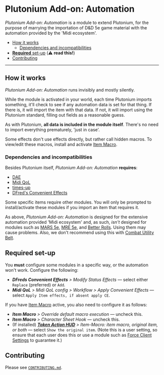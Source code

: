 # Plutonium Add-on: Automation

*Plutonium Add-on: Automation* is a module to extend Plutonium, for the purpose of marrying the importation of D&D 5e game material with the automation provided by the 'Midi ecosystem'.

- [How it works](#how-it-works)
   - [Dependencies and incompatibilities](#dependencies-and-incompatibilities)
- [**Required** set-up](#required-set-up) (⚠️ **read this!**)
- [Contributing](#contributing)

---

## How it works

*Plutonium Add-on: Automation* runs invisibly and mostly silently.

While the module is activated in your world, each time Plutonium imports something, it'll check to see if any automation data is set for that thing. If there is, it will import the item with that data. If not, it will import using the Plutonium standard, filling out fields as a reasonable guess.

As with Plutonium, **all data is included in the module itself**. There's no need to import everything prematurely, 'just in case'.

Some effects don't use effects directly, but rather call hidden macros. To view/edit these macros, install and activate [Item Macro](https://github.com/Kekilla0/Item-Macro).

### Dependencies and incompatibilities

Besides Plutonium itself, *Plutonium Add-on: Automation* **requires**:
- [DAE](https://gitlab.com/tposney/dae)
- [Midi QoL](https://gitlab.com/tposney/midi-qol)
- [times-up](https://gitlab.com/tposney/times-up)
- [DFred's Convenient Effects](https://github.com/DFreds/dfreds-convenient-effects)

Some specific items require other modules. You will only be prompted to install/activate these modules if you import an item that requires it.

As above, *Plutonium Add-on: Automation* is designed for the extensive automation provided 'Midi ecosystem' and, as such, *isn't* designed for modules such as [MARS 5e](https://github.com/Moerill/fvtt-mars-5e), [MRE 5e](https://github.com/ElfFriend-DnD/FVTT-Minimal-Rolling-Enhancements-DND5E), and [Better Rolls](https://github.com/RedReign/FoundryVTT-BetterRolls5e/). Using them may cause problems. Also, we don't recommend using this with [Combat Utility Belt](https://github.com/death-save/combat-utility-belt/).

## Required set-up

You **must** configure some modules in a specific way, or the automation won't work. Configure the following:
- _**DFreds Convenient Effects** > Modify Status Effects_ — select either `Replace` (preferred) or `Add`.
- _**Midi QoL** > Midi QoL config > Workflow > Apply Convenient Effects_ — select `Apply Item effects, if absent apply CE`.

If you have [Item Macro](https://github.com/Kekilla0/Item-Macro) active, you also need to configure it as follows:
- _**Item Macro** > Override default macro execution_ — uncheck this.
- _**Item Macro** > Character Sheet Hook_ — uncheck this.
- (If installed) _**[Token Action HUD](https://github.com/Drental/fvtt-tokenactionhud)** > Item-Macro: item macro, original item, or both_ — select `Show the original item`. (Note this is a user setting, so ensure that each user does this or use a module such as [Force Client Settings](https://gitlab.com/kimitsu_desu/force-client-settings) to guarantee it.)

## Contributing

Please see [`CONTRIBUTING.md`](./CONTRIBUTING.md).